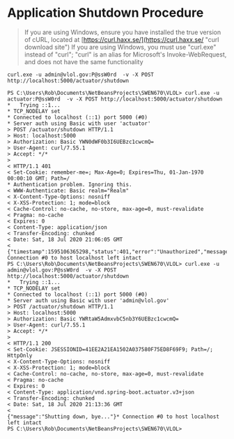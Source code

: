# Application Shutdown Procedure

>If you are using Windows, ensure you have installed the true version of cURL, located at [https://curl.haxx.se/](https://curl.haxx.se/ "curl download site")
>If you are using Windows, you must use "curl.exe" instead of "curl"; "curl" is an alias for Microsoft's Invoke-WebRequest, and does not have the same functionality

    curl.exe -u admin@vlol.gov:P@ssW0rd  -v -X POST http://localhost:5000/actuator/shutdown

    PS C:\Users\Rob\Documents\NetBeansProjects\SWEN670\VLOL> curl.exe -u actuator:P@ssW0rd  -v -X POST http://localhost:5000/actuator/shutdown
    *   Trying ::1...
    * TCP_NODELAY set
    * Connected to localhost (::1) port 5000 (#0)
    * Server auth using Basic with user 'actuator'
    > POST /actuator/shutdown HTTP/1.1
    > Host: localhost:5000
    > Authorization: Basic YWN0dWF0b3I6UEBzc1cwcmQ=
    > User-Agent: curl/7.55.1
    > Accept: */*
    >
    < HTTP/1.1 401
    < Set-Cookie: remember-me=; Max-Age=0; Expires=Thu, 01-Jan-1970 00:00:10 GMT; Path=/
    * Authentication problem. Ignoring this.
    < WWW-Authenticate: Basic realm="Realm"
    < X-Content-Type-Options: nosniff
    < X-XSS-Protection: 1; mode=block
    < Cache-Control: no-cache, no-store, max-age=0, must-revalidate
    < Pragma: no-cache
    < Expires: 0
    < Content-Type: application/json
    < Transfer-Encoding: chunked
    < Date: Sat, 18 Jul 2020 21:06:05 GMT
    <
    {"timestamp":1595106365298,"status":401,"error":"Unauthorized","message":"Unauthorized","path":"/actuator/shutdown"}* Connection #0 to host localhost left intact
    PS C:\Users\Rob\Documents\NetBeansProjects\SWEN670\VLOL> curl.exe -u admin@vlol.gov:P@ssW0rd  -v -X POST http://localhost:5000/actuator/shutdown
    *   Trying ::1...
    * TCP_NODELAY set
    * Connected to localhost (::1) port 5000 (#0)
    * Server auth using Basic with user 'admin@vlol.gov'
    > POST /actuator/shutdown HTTP/1.1
    > Host: localhost:5000
    > Authorization: Basic YWRtaW5AdmxvbC5nb3Y6UEBzc1cwcmQ=
    > User-Agent: curl/7.55.1
    > Accept: */*
    >
    < HTTP/1.1 200
    < Set-Cookie: JSESSIONID=41EE2A21EA1502A037580F75ED8F69F9; Path=/; HttpOnly
    < X-Content-Type-Options: nosniff
    < X-XSS-Protection: 1; mode=block
    < Cache-Control: no-cache, no-store, max-age=0, must-revalidate
    < Pragma: no-cache
    < Expires: 0
    < Content-Type: application/vnd.spring-boot.actuator.v3+json
    < Transfer-Encoding: chunked
    < Date: Sat, 18 Jul 2020 21:13:36 GMT
    <
    {"message":"Shutting down, bye..."}* Connection #0 to host localhost left intact
    PS C:\Users\Rob\Documents\NetBeansProjects\SWEN670\VLOL>